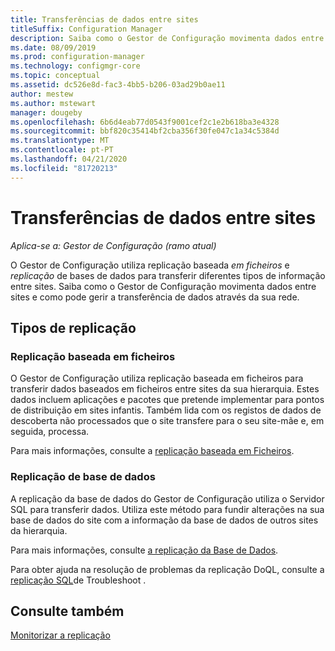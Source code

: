 ```yaml
---
title: Transferências de dados entre sites
titleSuffix: Configuration Manager
description: Saiba como o Gestor de Configuração movimenta dados entre sites e como pode gerir a transferência dos dados através da sua rede.
ms.date: 08/09/2019
ms.prod: configuration-manager
ms.technology: configmgr-core
ms.topic: conceptual
ms.assetid: dc526e8d-fac3-4bb5-b206-03ad29b0ae11
author: mestew
ms.author: mstewart
manager: dougeby
ms.openlocfilehash: 6b6d4eab77d0543f9001cef2c1e2b618ba3e4328
ms.sourcegitcommit: bbf820c35414bf2cba356f30fe047c1a34c5384d
ms.translationtype: MT
ms.contentlocale: pt-PT
ms.lasthandoff: 04/21/2020
ms.locfileid: "81720213"
---
```

# <a name="data-transfers-between-sites"></a>Transferências de dados entre sites

*Aplica-se a: Gestor de Configuração (ramo atual)*

O Gestor de Configuração utiliza replicação baseada *em ficheiros* e *replicação* de bases de dados para transferir diferentes tipos de informação entre sites. Saiba como o Gestor de Configuração movimenta dados entre sites e como pode gerir a transferência de dados através da sua rede.  

## <a name="types-of-replication"></a>Tipos de replicação

### <a name="file-based-replication"></a><a name="bkmk_fileroute" />Replicação baseada em ficheiros

O Gestor de Configuração utiliza replicação baseada em ficheiros para transferir dados baseados em ficheiros entre sites da sua hierarquia. Estes dados incluem aplicações e pacotes que pretende implementar para pontos de distribuição em sites infantis. Também lida com os registos de dados de descoberta não processados que o site transfere para o seu site-mãe e, em seguida, processa.  

Para mais informações, consulte a [replicação baseada em Ficheiros](file-based-replication.md).

### <a name="database-replication"></a><a name="bkmk_dbrep" />Replicação de base de dados

A replicação da base de dados do Gestor de Configuração utiliza o Servidor SQL para transferir dados. Utiliza este método para fundir alterações na sua base de dados do site com a informação da base de dados de outros sites da hierarquia.

Para mais informações, consulte [a replicação da Base de Dados](database-replication.md).

Para obter ajuda na resolução de problemas da replicação DoQL, consulte a [replicação SQL](../../servers/manage/replication/overview.md)de Troubleshoot .

## <a name="see-also"></a>Consulte também

[Monitorizar a replicação](../../servers/manage/monitor-replication.md)
